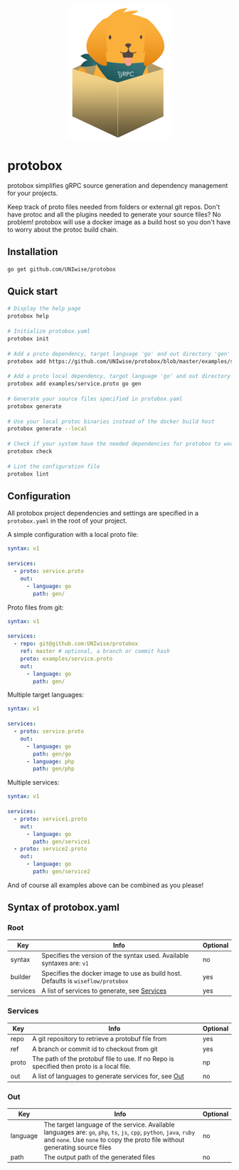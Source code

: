 <div align="center">
<img src="resources/logo.png" height="300">
</div>

# protobox

protobox simplifies gRPC source generation and dependency management for your projects.

Keep track of proto files needed from folders or external git repos. Don't have protoc and all the plugins needed to generate your source files? No problem! protobox will use a docker image as a build host so you don't have to worry about the protoc build chain.

## Installation

```bash
go get github.com/UNIwise/protobox
```

## Quick start

```bash
# Display the help page
protobox help

# Initialize protobox.yaml
protobox init

# Add a proto dependency, target language 'go' and out directory 'gen'
protobox add https://github.com/UNIwise/protobox/blob/master/examples/service.proto go gen

# Add a proto local dependency, target language 'go' and out directory 'gen'
protobox add examples/service.proto go gen

# Generate your source files specified in protobox.yaml
protobox generate

# Use your local protoc binaries instead of the docker build host
protobox generate --local

# Check if your system have the needed dependencies for protobox to work
protobox check

# Lint the configuration file
protobox lint
```

## Configuration

All protobox project dependencies and settings are specified in a `protobox.yaml` in the root of your project.

A simple configuration with a local proto file:

```yaml
syntax: v1

services:
  - proto: service.proto
    out: 
      - language: go
        path: gen/
```

Proto files from git:

```yaml
syntax: v1

services:
  - repo: git@github.com:UNIwise/protobox
    ref: master # optional, a branch or commit hash
    proto: examples/service.proto
    out: 
      - language: go
        path: gen/
```

Multiple target languages:

```yaml
syntax: v1

services:
  - proto: service.proto
    out: 
      - language: go
        path: gen/go
      - language: php
        path: gen/php
```

Multiple services:

```yaml
syntax: v1

services:
  - proto: service1.proto
    out: 
      - language: go
        path: gen/service1
  - proto: service2.proto
    out: 
      - language: go
        path: gen/service2

```

And of course all examples above can be combined as you please! 

## Syntax of protobox.yaml

### Root

| Key      | Info                                                                             | Optional |
|----------|----------------------------------------------------------------------------------|----------|
| syntax   | Specifies the version of the syntax used. Available syntaxes are: `v1`           | no       |
| builder  | Specifies the docker image to use as build host. Defaults is `wiseflow/protobox` | yes      |
| services | A list of services to generate, see [Services](#Services)                        | yes      |

### Services

| Key   | Info                                                              | Optional |
|-------|-------------------------------------------------------------------|----------|
| repo  | A git repository to retrieve a protobuf file from                 | yes      |
| ref   | A branch or commit id to checkout from git                        | yes      |
| proto | The path of the protobuf file to use. If no Repo is specified then proto is a local file.                              | np       |
| out   | A list of languages to generate services for, see [Out](#Out) | no       |

### Out

| Key      | Info                                                                                                                                                                                                 | Optional |
|----------|------------------------------------------------------------------------------------------------------------------------------------------------------------------------------------------------------|----------|
| language | The target language of the service. Available languages are: `go`, `php`, `ts`, `js`, `cpp`, `python`, `java`, `ruby` and `none`. Use `none` to copy the proto file without generating source files | no       |
| path     | The output path of the generated files                                                                                                                                                               | no       |